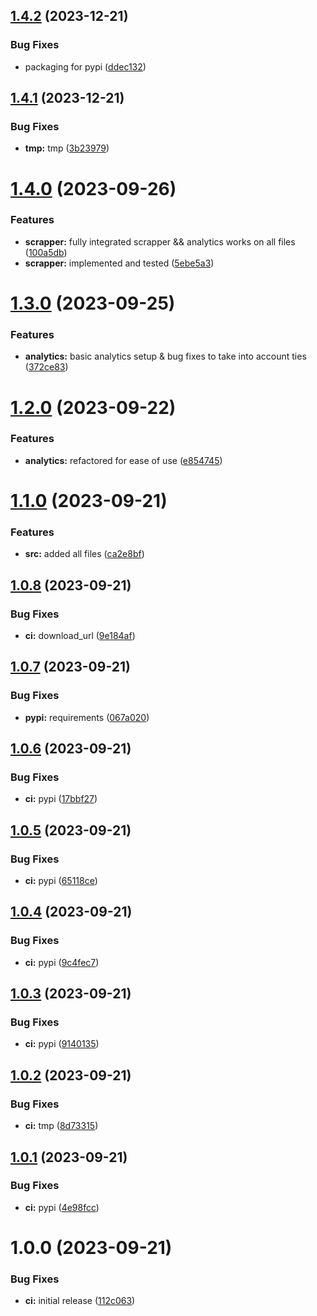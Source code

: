 ## [1.4.2](https://github.com/tomjeannesson/result-analytics/compare/v1.4.1...v1.4.2) (2023-12-21)


### Bug Fixes

* packaging for pypi ([ddec132](https://github.com/tomjeannesson/result-analytics/commit/ddec1324db7556c73afcfb686f3c59b81902fb92))

## [1.4.1](https://github.com/tomjeannesson/result-analytics/compare/v1.4.0...v1.4.1) (2023-12-21)


### Bug Fixes

* **tmp:** tmp ([3b23979](https://github.com/tomjeannesson/result-analytics/commit/3b239790b09cd1ebf0f271b79cc53ecd69c8dab5))

# [1.4.0](https://github.com/tomjeannesson/result-analytics/compare/v1.3.0...v1.4.0) (2023-09-26)


### Features

* **scrapper:** fully integrated scrapper && analytics works on all files ([100a5db](https://github.com/tomjeannesson/result-analytics/commit/100a5db1de27b35ba0272dad449617dd3b99609d))
* **scrapper:** implemented and tested ([5ebe5a3](https://github.com/tomjeannesson/result-analytics/commit/5ebe5a35f63dd4e743576a56caed080403d50746))

# [1.3.0](https://github.com/tomjeannesson/result-analytics/compare/v1.2.0...v1.3.0) (2023-09-25)


### Features

* **analytics:** basic analytics setup & bug fixes to take into account ties ([372ce83](https://github.com/tomjeannesson/result-analytics/commit/372ce8330f61c2e20d0321f8121623db16f42efb))

# [1.2.0](https://github.com/tomjeannesson/result-analytics/compare/v1.1.0...v1.2.0) (2023-09-22)


### Features

* **analytics:** refactored for ease of use ([e854745](https://github.com/tomjeannesson/result-analytics/commit/e8547450d4034b07786a03dbfc3265251e85530e))

# [1.1.0](https://github.com/tomjeannesson/result-analytics/compare/v1.0.8...v1.1.0) (2023-09-21)


### Features

* **src:** added all files ([ca2e8bf](https://github.com/tomjeannesson/result-analytics/commit/ca2e8bf1967b468fe67b503eb2d1bf1c09eb3f41))

## [1.0.8](https://github.com/tomjeannesson/result-analytics/compare/v1.0.7...v1.0.8) (2023-09-21)


### Bug Fixes

* **ci:** download_url ([9e184af](https://github.com/tomjeannesson/result-analytics/commit/9e184af7d8cd47c63831073fd94958f5d57f1104))

## [1.0.7](https://github.com/tomjeannesson/result-analytics/compare/v1.0.6...v1.0.7) (2023-09-21)


### Bug Fixes

* **pypi:** requirements ([067a020](https://github.com/tomjeannesson/result-analytics/commit/067a020cec43f933cf7c70b6e2fb5146fbdea9f7))

## [1.0.6](https://github.com/tomjeannesson/result-analytics/compare/v1.0.5...v1.0.6) (2023-09-21)


### Bug Fixes

* **ci:** pypi ([17bbf27](https://github.com/tomjeannesson/result-analytics/commit/17bbf27565946bf7105f2482220574954f2d365c))

## [1.0.5](https://github.com/tomjeannesson/result-analytics/compare/v1.0.4...v1.0.5) (2023-09-21)


### Bug Fixes

* **ci:** pypi ([65118ce](https://github.com/tomjeannesson/result-analytics/commit/65118ce3817cc80691d54ac1b7a4915af43cdf5e))

## [1.0.4](https://github.com/tomjeannesson/result-analytics/compare/v1.0.3...v1.0.4) (2023-09-21)


### Bug Fixes

* **ci:** pypi ([9c4fec7](https://github.com/tomjeannesson/result-analytics/commit/9c4fec7a216aa9e00761789bcefbccee1da2e4f5))

## [1.0.3](https://github.com/tomjeannesson/result-analytics/compare/v1.0.2...v1.0.3) (2023-09-21)


### Bug Fixes

* **ci:** pypi ([9140135](https://github.com/tomjeannesson/result-analytics/commit/91401350538fb897b696160f8995f72a384e6695))

## [1.0.2](https://github.com/tomjeannesson/result-analytics/compare/v1.0.1...v1.0.2) (2023-09-21)


### Bug Fixes

* **ci:** tmp ([8d73315](https://github.com/tomjeannesson/result-analytics/commit/8d73315790624afa886cb3b3a39c8bd7ae7c3d21))

## [1.0.1](https://github.com/tomjeannesson/result-analytics/compare/v1.0.0...v1.0.1) (2023-09-21)


### Bug Fixes

* **ci:** pypi ([4e98fcc](https://github.com/tomjeannesson/result-analytics/commit/4e98fcc75185ae1f9773d2d3094fbda90793e3b9))

# 1.0.0 (2023-09-21)


### Bug Fixes

* **ci:** initial release ([112c063](https://github.com/tomjeannesson/result-analytics/commit/112c063c7178382b6a141880fe4cce9c8a586cf2))
